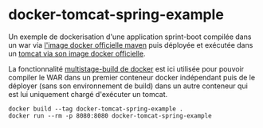 # docker-tomcat-spring-example

Un exemple de dockerisation d'une application sprint-boot compilée dans un war via [l'image docker officielle maven](https://hub.docker.com/_/maven) puis déployée et exécutée dans un [tomcat via son image docker officielle](https://hub.docker.com/_/tomcat).

La fonctionnalité [multistage-build de docker](https://docs.docker.com/engine/userguide/eng-image/multistage-build/) est ici utilisée pour pouvoir compiler le WAR dans un premier conteneur docker indépendant puis de le déployer (sans son environnement de build) dans un autre conteneur qui est lui uniquement chargé d'exécuter un tomcat.

```shell
docker build --tag docker-tomcat-spring-example .
docker run --rm -p 8080:8080 docker-tomcat-spring-example
```
